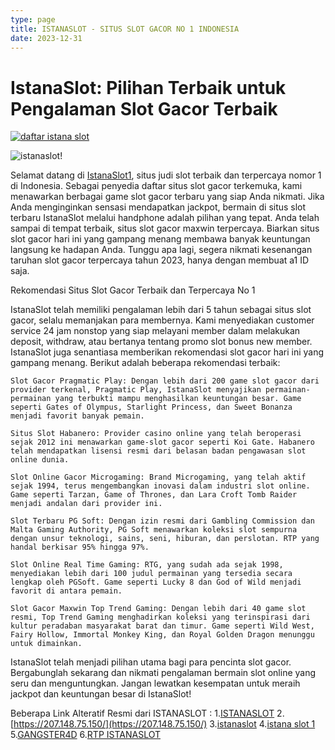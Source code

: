 ```yaml
---
type: page
title: ISTANASLOT - SITUS SLOT GACOR NO 1 INDONESIA  
date: 2023-12-31
---
```


# IstanaSlot: Pilihan Terbaik untuk Pengalaman Slot Gacor Terbaik

[![daftar istana slot]([iss99.com/assets/img/iss/button-daftar.webp] "daftar istana slot")](https://iss777.us/iss)


![istanaslot!](https://iss99.com/assets/img/iss/banner-iss.jpg "istanaslot")



Selamat datang di [IstanaSlot1](https://istanaslot1.click/), situs judi slot terbaik dan terpercaya nomor 1 di Indonesia. Sebagai penyedia daftar situs slot gacor terkemuka, kami menawarkan berbagai game slot gacor terbaru yang siap Anda nikmati. Jika Anda menginginkan sensasi mendapatkan jackpot, bermain di situs slot terbaru IstanaSlot melalui handphone adalah pilihan yang tepat. Anda telah sampai di tempat terbaik, situs slot gacor maxwin terpercaya. Biarkan situs slot gacor hari ini yang gampang menang membawa banyak keuntungan langsung ke hadapan Anda. Tunggu apa lagi, segera nikmati kesenangan taruhan slot gacor terpercaya tahun 2023, hanya dengan membuat a1 ID saja.

Rekomendasi Situs Slot Gacor Terbaik dan Terpercaya No 1

IstanaSlot telah memiliki pengalaman lebih dari 5 tahun sebagai situs slot gacor, selalu memanjakan para membernya. Kami menyediakan customer service 24 jam nonstop yang siap melayani member dalam melakukan deposit, withdraw, atau bertanya tentang promo slot bonus new member. IstanaSlot juga senantiasa memberikan rekomendasi slot gacor hari ini yang gampang menang. Berikut adalah beberapa rekomendasi terbaik:

    Slot Gacor Pragmatic Play: Dengan lebih dari 200 game slot gacor dari provider terkenal, Pragmatic Play, IstanaSlot menyajikan permainan-permainan yang terbukti mampu menghasilkan keuntungan besar. Game seperti Gates of Olympus, Starlight Princess, dan Sweet Bonanza menjadi favorit banyak pemain.

    Situs Slot Habanero: Provider casino online yang telah beroperasi sejak 2012 ini menawarkan game-slot gacor seperti Koi Gate. Habanero telah mendapatkan lisensi resmi dari belasan badan pengawasan slot online dunia.

    Slot Online Gacor Microgaming: Brand Microgaming, yang telah aktif sejak 1994, terus mengembangkan inovasi dalam industri slot online. Game seperti Tarzan, Game of Thrones, dan Lara Croft Tomb Raider menjadi andalan dari provider ini.

    Slot Terbaru PG Soft: Dengan izin resmi dari Gambling Commission dan Malta Gaming Authority, PG Soft menawarkan koleksi slot sempurna dengan unsur teknologi, sains, seni, hiburan, dan perslotan. RTP yang handal berkisar 95% hingga 97%.

    Slot Online Real Time Gaming: RTG, yang sudah ada sejak 1998, menyediakan lebih dari 100 judul permainan yang tersedia secara lengkap oleh PGSoft. Game seperti Lucky 8 dan God of Wild menjadi favorit di antara pemain.

    Slot Gacor Maxwin Top Trend Gaming: Dengan lebih dari 40 game slot resmi, Top Trend Gaming menghadirkan koleksi yang terinspirasi dari kultur peradaban masyarakat barat dan timur. Game seperti Wild West, Fairy Hollow, Immortal Monkey King, dan Royal Golden Dragon menunggu untuk dimainkan.

IstanaSlot telah menjadi pilihan utama bagi para pencinta slot gacor. Bergabunglah sekarang dan nikmati pengalaman bermain slot online yang seru dan menguntungkan. Jangan lewatkan kesempatan untuk meraih jackpot dan keuntungan besar di IstanaSlot!


Beberapa Link Alteratif Resmi dari ISTANASLOT : 
1.[ISTANASLOT](https://istanaslot1.xyz/)
2.[https://207.148.75.150/](https://207.148.75.150/)
3.[istanaslot](https://149.28.140.137/)
4.[istana slot 1](https://istanaslot1.live/)
5.[GANGSTER4D](https://gangsterslot.wiki/)
6.[RTP ISTANASLOT](https://rtp-istanaslot.netlify.app/)


